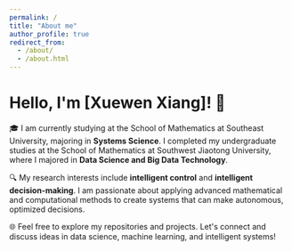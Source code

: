 ```yaml
---
permalink: /
title: "About me"
author_profile: true
redirect_from: 
  - /about/
  - /about.html
---
```


# Hello, I'm [Xuewen Xiang]! 👋

🎓 I am currently studying at the School of Mathematics at Southeast University, majoring in **Systems Science**. I completed my undergraduate studies at the School of Mathematics at Southwest Jiaotong University, where I majored in **Data Science and Big Data Technology**.

🔍 My research interests include **intelligent control** and **intelligent decision-making**. I am passionate about applying advanced mathematical and computational methods to create systems that can make autonomous, optimized decisions.

🌐 Feel free to explore my repositories and projects. Let's connect and discuss ideas in data science, machine learning, and intelligent systems!

